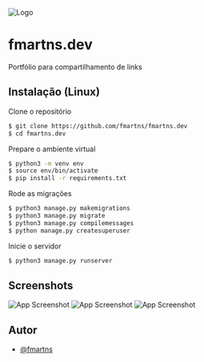 
![Logo](https://i.imgur.com/UnybDrA.png)


# fmartns.dev

Portfólio para compartilhamento de links




## Instalação (Linux)

Clone o repositório

```bash
$ git clone https://github.com/fmartns/fmartns.dev
$ cd fmartns.dev
```

Prepare o ambiente virtual

```bash
$ python3 -m venv env
$ source env/bin/activate
$ pip install -r requirements.txt
```

Rode as migrações

```bash
$ python3 manage.py makemigrations
$ python3 manage.py migrate
$ python3 manage.py compilemessages
$ python manage.py createsuperuser
```

Inicie o servidor

```bash
$ python3 manage.py runserver
```



## Screenshots

![App Screenshot](https://i.imgur.com/eAW1jh8.png)
![App Screenshot](https://i.imgur.com/VY3yAoe.png)
![App Screenshot](https://i.imgur.com/eBph38x.png)

## Autor

- [@fmartns](https://www.github.com/fmartns)

